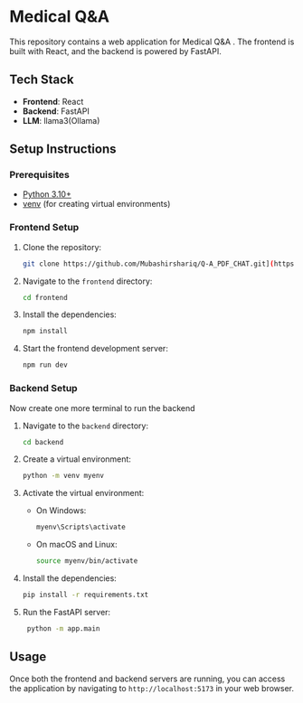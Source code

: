 # Medical Q&A

This repository contains a web application for Medical Q&A . The frontend is built with React, and the backend is powered by FastAPI. 


## Tech Stack

- **Frontend**: React
- **Backend**: FastAPI
- **LLM**: llama3(Ollama)

## Setup Instructions

### Prerequisites

- [Python 3.10+](https://www.python.org/)
- [venv](https://docs.python.org/3/library/venv.html) (for creating virtual environments)

### Frontend Setup

1. Clone the repository:
    ```sh
    git clone https://github.com/Mubashirshariq/Q-A_PDF_CHAT.git](https://github.com/Mubashirshariq/MEDIC_CHAT.git
    ```

2. Navigate to the `frontend` directory:
    ```sh
    cd frontend
    ```

3. Install the dependencies:
    ```sh
    npm install
    ```

4. Start the frontend development server:
    ```sh
    npm run dev
    ```

### Backend Setup
Now create one more terminal to run the backend
1. Navigate to the `backend` directory:
    ```sh
    cd backend
    ```

2. Create a virtual environment:
    ```sh
    python -m venv myenv
    ```

4. Activate the virtual environment:
    - On Windows:
        ```sh
        myenv\Scripts\activate
        ```
    - On macOS and Linux:
        ```sh
        source myenv/bin/activate
        ```

5. Install the dependencies:
    ```sh
    pip install -r requirements.txt
    ```

6. Run the FastAPI server:
    ```sh
     python -m app.main
    ```

## Usage

Once both the frontend and backend servers are running, you can access the application by navigating to `http://localhost:5173` in your web browser.
